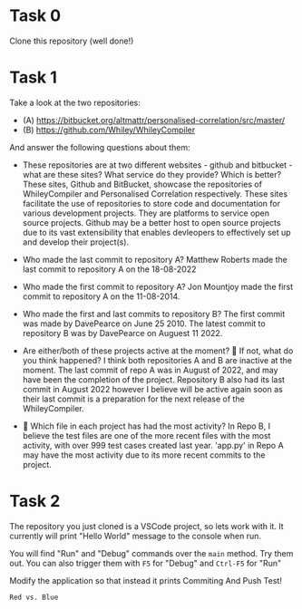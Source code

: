# Task 0

Clone this repository (well done!)

# Task 1

Take a look at the two repositories:

  * (A) https://bitbucket.org/altmattr/personalised-correlation/src/master/
  * (B) https://github.com/Whiley/WhileyCompiler

And answer the following questions about them:

  * These repositories are at two different websites - github and bitbucket - what are these sites?  What service do they provide? Which is better?
These sites, Github and BitBucket, showcase the repositories of WhileyCompiler and Personalised Correlation respectively. These sites facilitate the use of repositories to store code and documentation for various development projects. They are platforms to service open source projects. Github may be a better host to open source projects due to its vast extensibility that enables devleopers to effectively set up and develop their project(s).

  * Who made the last commit to repository A?
Matthew Roberts made the last commit to repository A on the 18-08-2022

  * Who made the first commit to repository A?
Jon Mountjoy made the first commit to repository A on the 11-08-2014.  

  * Who made the first and last commits to repository B?
The first commit was made by DavePearce on June 25 2010. The latest commit to repository B was by DavePearce on Auguest 11 2022. 

  * Are either/both of these projects active at the moment? 🤔 If not, what do you think happened?
I think both repositories A and B are inactive at the moment. The last commit of repo A was in August of 2022, and may have been the completion of the project. Repository B also had its last commit in August 2022 however I believe will be active again soon as their last commit is a preparation for the next release of the WhileyCompiler.

  * 🤔 Which file in each project has had the most activity?
In Repo B, I believe the test files are one of the more recent files with the most activity, with over 999 test cases created last year. 'app.py' in Repo A may have the most activity due to its more recent commits to the project.

# Task 2

The repository you just cloned is a VSCode project, so lets work with it.  It currently will print "Hello World" message to the console when run.

You will find "Run" and "Debug" commands over the `main` method.  Try them out.  You can also trigger them with `F5` for "Debug" and `Ctrl-F5` for "Run"

Modify the application so that instead it prints
Commiting And Push Test!
~~~~~
Red vs. Blue
~~~~~

